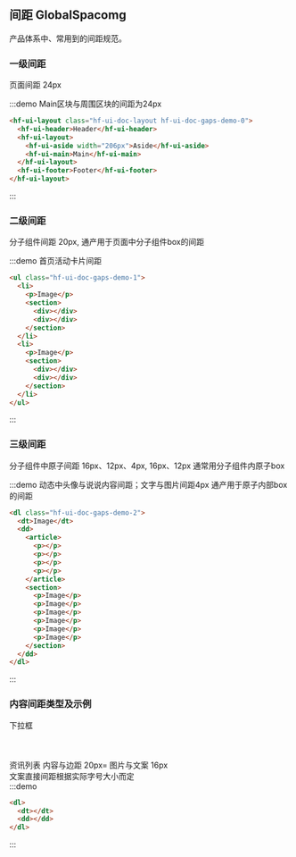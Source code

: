 ## 间距 GlobalSpacomg
产品体系中、常用到的间距规范。

### 一级间距
页面间距 24px

:::demo Main区块与周围区块的间距为24px
```html
<hf-ui-layout class="hf-ui-doc-layout hf-ui-doc-gaps-demo-0">
  <hf-ui-header>Header</hf-ui-header>
  <hf-ui-layout>
    <hf-ui-aside width="206px">Aside</hf-ui-aside>
    <hf-ui-main>Main</hf-ui-main>
  </hf-ui-layout>
  <hf-ui-footer>Footer</hf-ui-footer>
</hf-ui-layout>
```
:::

### 二级间距
分子组件间距 20px, 通产用于页面中分子组件box的间距

:::demo 首页活动卡片间距
```html
<ul class="hf-ui-doc-gaps-demo-1">
  <li>
    <p>Image</p>
    <section>
      <div></div>
      <div></div>
    </section>
  </li>
  <li>
    <p>Image</p>
    <section>
      <div></div>
      <div></div>
    </section>
  </li>
</ul>
```
:::

### 三级间距
分子组件中原子间距 16px、12px、4px, 16px、12px 通常用分子组件内原子box

:::demo 动态中头像与说说内容间距；文字与图片间距4px 通产用于原子内部box的间距
```html
<dl class="hf-ui-doc-gaps-demo-2">
  <dt>Image</dt>
  <dd>
    <article>
      <p></p>
      <p></p>
      <p></p>
      <p></p>
    </article>
    <section>
      <p>Image</p>
      <p>Image</p>
      <p>Image</p>
      <p>Image</p>
      <p>Image</p>
      <p>Image</p>
    </section>
  </dd>
</dl>
```
:::

### 内容间距类型及示例
下拉框
<br/><br/><br/><br/>
资讯列表
内容与边距 20px=  图片与文案 16px <br/>
文案直接间距根据实际字号大小而定 <br/>
:::demo 
```html
<dl>
  <dt></dt>
  <dd></dd>
</dl> 
```
:::
